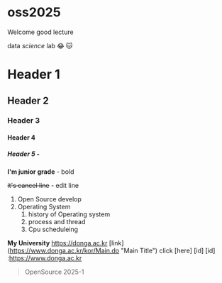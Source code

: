 # oss2025
Welcome
good lecture

data *science* lab
😂
🐱
# Header 1 
## Header 2
### Header 3
#### Header 4
##### Header 5 - 

**I'm junior grade** - bold

~~it's cancel line~~ - edit line

1. Open Source develop
2. Operating System
    1. history of Operating system
    2. process and thread
    3. Cpu scheduleing

**My University**
https://donga.ac.kr
[link] (https://www.donga.ac.kr/kor/Main.do "Main Title")
click [here] [id] [id] :https://www.donga.ac.kr

> OpenSource
> 2025-1
> 
